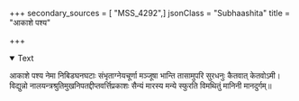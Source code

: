+++
secondary_sources = [ "MSS_4292",]
jsonClass = "Subhaashita"
title = "आकाशे पश्य"

+++

<details open><summary>Text</summary>

आकाशे पश्य नेमा निबिडघनघटाः संभृताग्नेयचूर्णा मञ्जूषा भान्ति तासामुपरि सुरधनुः कैतवात् केतवोऽमी।  
विद्युन्नो नालयन्त्रश्रुतिमुखनिपतद्दीप्तवर्त्तिप्रकाशः सैन्यं मारस्य मन्ये स्फुरति विमथितुं मानिनी मानदुर्गम्॥
</details>
